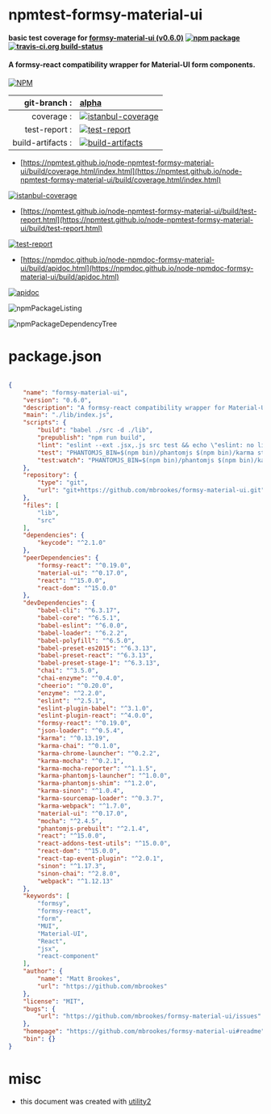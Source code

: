 # npmtest-formsy-material-ui

#### basic test coverage for  [formsy-material-ui (v0.6.0)](https://github.com/mbrookes/formsy-material-ui#readme)  [![npm package](https://img.shields.io/npm/v/npmtest-formsy-material-ui.svg?style=flat-square)](https://www.npmjs.org/package/npmtest-formsy-material-ui) [![travis-ci.org build-status](https://api.travis-ci.org/npmtest/node-npmtest-formsy-material-ui.svg)](https://travis-ci.org/npmtest/node-npmtest-formsy-material-ui)

#### A formsy-react compatibility wrapper for Material-UI form components.

[![NPM](https://nodei.co/npm/formsy-material-ui.png?downloads=true&downloadRank=true&stars=true)](https://www.npmjs.com/package/formsy-material-ui)

| git-branch : | [alpha](https://github.com/npmtest/node-npmtest-formsy-material-ui/tree/alpha)|
|--:|:--|
| coverage : | [![istanbul-coverage](https://npmtest.github.io/node-npmtest-formsy-material-ui/build/coverage.badge.svg)](https://npmtest.github.io/node-npmtest-formsy-material-ui/build/coverage.html/index.html)|
| test-report : | [![test-report](https://npmtest.github.io/node-npmtest-formsy-material-ui/build/test-report.badge.svg)](https://npmtest.github.io/node-npmtest-formsy-material-ui/build/test-report.html)|
| build-artifacts : | [![build-artifacts](https://npmtest.github.io/node-npmtest-formsy-material-ui/glyphicons_144_folder_open.png)](https://github.com/npmtest/node-npmtest-formsy-material-ui/tree/gh-pages/build)|

- [https://npmtest.github.io/node-npmtest-formsy-material-ui/build/coverage.html/index.html](https://npmtest.github.io/node-npmtest-formsy-material-ui/build/coverage.html/index.html)

[![istanbul-coverage](https://npmtest.github.io/node-npmtest-formsy-material-ui/build/screenCapture.buildCi.browser.%252Ftmp%252Fbuild%252Fcoverage.lib.html.png)](https://npmtest.github.io/node-npmtest-formsy-material-ui/build/coverage.html/index.html)

- [https://npmtest.github.io/node-npmtest-formsy-material-ui/build/test-report.html](https://npmtest.github.io/node-npmtest-formsy-material-ui/build/test-report.html)

[![test-report](https://npmtest.github.io/node-npmtest-formsy-material-ui/build/screenCapture.buildCi.browser.%252Ftmp%252Fbuild%252Ftest-report.html.png)](https://npmtest.github.io/node-npmtest-formsy-material-ui/build/test-report.html)

- [https://npmdoc.github.io/node-npmdoc-formsy-material-ui/build/apidoc.html](https://npmdoc.github.io/node-npmdoc-formsy-material-ui/build/apidoc.html)

[![apidoc](https://npmdoc.github.io/node-npmdoc-formsy-material-ui/build/screenCapture.buildCi.browser.%252Ftmp%252Fbuild%252Fapidoc.html.png)](https://npmdoc.github.io/node-npmdoc-formsy-material-ui/build/apidoc.html)

![npmPackageListing](https://npmtest.github.io/node-npmtest-formsy-material-ui/build/screenCapture.npmPackageListing.svg)

![npmPackageDependencyTree](https://npmtest.github.io/node-npmtest-formsy-material-ui/build/screenCapture.npmPackageDependencyTree.svg)



# package.json

```json

{
    "name": "formsy-material-ui",
    "version": "0.6.0",
    "description": "A formsy-react compatibility wrapper for Material-UI form components.",
    "main": "./lib/index.js",
    "scripts": {
        "build": "babel ./src -d ./lib",
        "prepublish": "npm run build",
        "lint": "eslint --ext .jsx,.js src test && echo \"eslint: no lint errors\"",
        "test": "PHANTOMJS_BIN=$(npm bin)/phantomjs $(npm bin)/karma start --single-run",
        "test:watch": "PHANTOMJS_BIN=$(npm bin)/phantomjs $(npm bin)/karma start"
    },
    "repository": {
        "type": "git",
        "url": "git+https://github.com/mbrookes/formsy-material-ui.git"
    },
    "files": [
        "lib",
        "src"
    ],
    "dependencies": {
        "keycode": "^2.1.0"
    },
    "peerDependencies": {
        "formsy-react": "^0.19.0",
        "material-ui": "^0.17.0",
        "react": "^15.0.0",
        "react-dom": "^15.0.0"
    },
    "devDependencies": {
        "babel-cli": "^6.3.17",
        "babel-core": "^6.5.1",
        "babel-eslint": "^6.0.0",
        "babel-loader": "^6.2.2",
        "babel-polyfill": "^6.5.0",
        "babel-preset-es2015": "^6.3.13",
        "babel-preset-react": "^6.3.13",
        "babel-preset-stage-1": "^6.3.13",
        "chai": "^3.5.0",
        "chai-enzyme": "^0.4.0",
        "cheerio": "^0.20.0",
        "enzyme": "^2.2.0",
        "eslint": "^2.5.1",
        "eslint-plugin-babel": "^3.1.0",
        "eslint-plugin-react": "^4.0.0",
        "formsy-react": "^0.19.0",
        "json-loader": "^0.5.4",
        "karma": "^0.13.19",
        "karma-chai": "^0.1.0",
        "karma-chrome-launcher": "^0.2.2",
        "karma-mocha": "^0.2.1",
        "karma-mocha-reporter": "^1.1.5",
        "karma-phantomjs-launcher": "^1.0.0",
        "karma-phantomjs-shim": "^1.2.0",
        "karma-sinon": "^1.0.4",
        "karma-sourcemap-loader": "^0.3.7",
        "karma-webpack": "^1.7.0",
        "material-ui": "^0.17.0",
        "mocha": "^2.4.5",
        "phantomjs-prebuilt": "^2.1.4",
        "react": "^15.0.0",
        "react-addons-test-utils": "^15.0.0",
        "react-dom": "^15.0.0",
        "react-tap-event-plugin": "^2.0.1",
        "sinon": "^1.17.3",
        "sinon-chai": "^2.8.0",
        "webpack": "^1.12.13"
    },
    "keywords": [
        "formsy",
        "formsy-react",
        "form",
        "MUI",
        "Material-UI",
        "React",
        "jsx",
        "react-component"
    ],
    "author": {
        "name": "Matt Brookes",
        "url": "https://github.com/mbrookes"
    },
    "license": "MIT",
    "bugs": {
        "url": "https://github.com/mbrookes/formsy-material-ui/issues"
    },
    "homepage": "https://github.com/mbrookes/formsy-material-ui#readme",
    "bin": {}
}
```



# misc
- this document was created with [utility2](https://github.com/kaizhu256/node-utility2)
